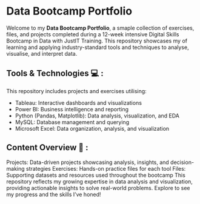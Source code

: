 # Data Bootcamp Portfolio


Welcome to my **Data Bootcamp Portfolio**, a smaple collection of exercises, files, and projects completed during a 12-week intensive Digital Skills Bootcamp in Data with JustIT Training. This repository showcases my of learning and applying industry-standard tools and techniques to analyse, visualise, and interpret data.

## Tools & Technologies 💻 :
This repository includes projects and exercises utilising:
*  Tableau: Interactive dashboards and visualizations
*  Power BI: Business intelligence and reporting
*  Python (Pandas, Matplotlib): Data analysis, visualization, and EDA
*  MySQL: Database management and querying
*  Microsoft Excel: Data organization, analysis, and visualization

## Content Overview 📓 :
Projects: Data-driven projects showcasing analysis, insights, and decision-making strategies Exercises: Hands-on practice files for each tool Files: Supporting datasets and resources used throughout the bootcamp This repository reflects my growing expertise in data analysis and visualization, providing actionable insights to solve real-world problems. Explore to see my progress and the skills I’ve honed!
